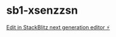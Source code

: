 # sb1-xsenzzsn

[Edit in StackBlitz next generation editor ⚡️](https://stackblitz.com/~/github.com/rumicain/sb1-xsenzzsn)